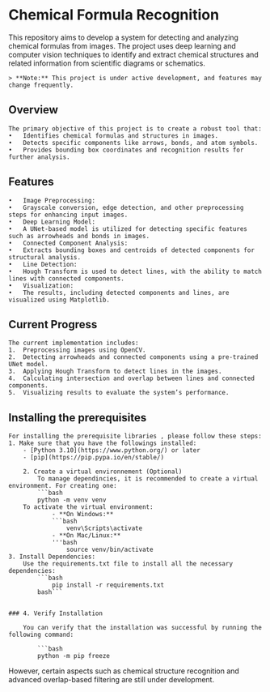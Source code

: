 # Chemical Formula Recognition

This repository aims to develop a system for detecting and analyzing chemical formulas from images. The project uses deep learning and computer vision techniques to identify and extract chemical structures and related information from scientific diagrams or schematics.

	> **Note:** This project is under active development, and features may change frequently.

## Overview

	The primary objective of this project is to create a robust tool that:
	•	Identifies chemical formulas and structures in images.
	•	Detects specific components like arrows, bonds, and atom symbols.
	•	Provides bounding box coordinates and recognition results for further analysis.

## Features
	•	Image Preprocessing:
	•	Grayscale conversion, edge detection, and other preprocessing steps for enhancing input images.
	•	Deep Learning Model:
	•	A UNet-based model is utilized for detecting specific features such as arrowheads and bonds in images.
	•	Connected Component Analysis:
	•	Extracts bounding boxes and centroids of detected components for structural analysis.
	•	Line Detection:
	•	Hough Transform is used to detect lines, with the ability to match lines with connected components.
	•	Visualization:
	•	The results, including detected components and lines, are visualized using Matplotlib.

## Current Progress

	The current implementation includes:
	1.	Preprocessing images using OpenCV.
	2.	Detecting arrowheads and connected components using a pre-trained UNet model.
	3.	Applying Hough Transform to detect lines in the images.
	4.	Calculating intersection and overlap between lines and connected components.
	5.	Visualizing results to evaluate the system’s performance.


## Installing the prerequisites
	For installing the prerequisite libraries , please follow these steps:
	1. Make sure that you have the followings installed:
		- [Python 3.10](https://www.python.org/) or later
		- [pip](https://pip.pypa.io/en/stable/)

     	2. Create a virtual environnement (Optional)
      		To manage dependincies, it is recommended to create a virtual environment. For creating one:
			```bash
			python -m venv venv
   		To activate the virtual environment:
     			- **On Windows:**
				```bash
    				venv\Scripts\activate
     			- **On Mac/Linux:**
				'''bash
    				source venv/bin/activate
	3. Install Dependencies:
 		Use the requirements.txt file to install all the necessary dependencies:
   			```bash
      			pip install -r requirements.txt
	 		bash```


	### 4. Verify Installation

		You can verify that the installation was successful by running the following command:

			```bash
			python -m pip freeze

   
However, certain aspects such as chemical structure recognition and advanced overlap-based filtering are still under development.

